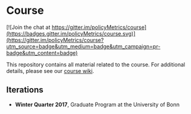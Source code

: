# Course

[![Join the chat at https://gitter.im/policyMetrics/course](https://badges.gitter.im/policyMetrics/course.svg)](https://gitter.im/policyMetrics/course?utm_source=badge&utm_medium=badge&utm_campaign=pr-badge&utm_content=badge)

This repository contains all material related to the course. For additional details, please see our [course wiki](https://github.com/policyMetrics/course/wiki).

## Iterations

* **Winter Quarter 2017**, Graduate Program at the University of Bonn
